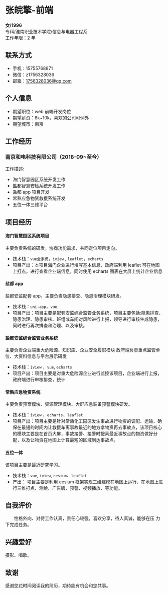 # 张皖擎-前端

**女/1996**  
专科/淮南职业技术学院/信息与电器工程系  
工作年限：2 年

## 联系方式

- 手机：15755768871
- 微信：z1756328036
- 邮箱：1756328036@qq.com

## 个人信息

- 期望职位：web 前端开发岗位
- 期望薪资：8k~10k，喜欢的公司可例外
- 期望城市：南京

## 工作经历

### 南京和电科技有限公司（2018-09~至今）

工作描述:

- 海门智慧园区系统开发工作
- 盐都智慧安检系统开发工作
- 盐都 app 项目开发
- 常熟应急物资救援系统开发
- 五位一体三维平台

## 项目经历

#### 海门智慧园区系统项目

主要负责系统的研发，协商功能需求，共同定位项目走向。

- 技术栈：`vue全家桶`，`iview` , `leaflet`，`echarts`
- 项目产出：本项目海门企业进行填写基本信息，政府端利用 leaflet 可在地图上打点，进行查看企业端信息，同时使用 echarts 图表在大屏上统计企业信息

#### 盐都 app

盐都安监配套 app，主要负责隐患排查、隐患治理模块研发。

- 技术栈：`uni-app`，`vue`
- 项目产出：项目主要是配套安监综合监管业务系统，项目主要包括:隐患排查、隐患治理、隐患审核、班组或车间对风险进行上报，领导进行审核生成隐患，同时进行再次排查和治理、以及审核。

#### 盐都安监综合监管业务系统

主要负责企业端重大危险源、知识库、企业安全履职模块 政府端负责重点监管单位、大资料信息与平台展示研发

- 技术栈：`iview` ，`vue`, `echarts`
- 项目产出：项目主要是对重大危险源企业进行监控该项目，企业端进行上报，政府端进行审核排查，统计

#### 常熟应急物资系统

主要负责预案模块、资源管理模块、大屏应急装备预警模块研发。

- 技术栈：`iview` ，`echarts`，`leaflet`
- 项目产出：项目主要是针对常熟化工园区发生事故进行物资的调配、运输、确保在最短的时间内让救援车离事故最近的地方拿物资再去事故点，该项目核心的模块主要是在首页大屏，事故接警、接警时搜索最近事故点的物资做好分配，以及让物资在地图上计算最短的区域到达事故点。

#### 五位一体

该项目主要是最近研究学习。

- 技术栈：`vue`, `iview`, `cesium`、`leaflet`
- 产出： 项目主要是利用 cesium 框架实现三维建模在地图上运行、在地图上进行三维打点、测绘、广告牌、预警、视频播放、等功能。

## 自我评价

<p style="text-indent:2em">
性格外向、对待工作认真，责任心较强，喜欢分享，待人真诚，能够在压  力下完成任务。
</p>

## 兴趣爱好

摄影、唱歌。

## 致谢

感谢您花时间阅读我的简历，期待能有机会和您共事。
